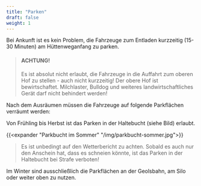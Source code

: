 ```yaml
---
title: "Parken"
draft: false
weight: 1
---
```

Bei Ankunft ist es kein Problem, die Fahrzeuge zum Entladen kurzzeitig (15-30 Minuten) am Hüttenweganfang zu parken.

>#### ACHTUNG!
>
>Es ist absolut nicht erlaubt, die Fahrzeuge in die Auffahrt zum oberen Hof zu stellen - auch nicht kurzzeitig! Der obere Hof ist bewirtschaftet. Milchlaster, Bulldog und weiteres landwirtschaftliches Gerät darf nicht behindert werden!

Nach dem Ausräumen müssen die Fahrzeuge auf folgende Parkflächen verräumt werden:

Von Frühling bis Herbst ist das Parken in der Haltebucht (siehe Bild) erlaubt.

{{<expander "Parkbucht im Sommer" "/img/parkbucht-sommer.jpg">}}


>Es ist unbedingt auf den Wetterbericht zu achten. Sobald es auch nur den Anschein hat, dass es schneien könnte, ist das Parken in der Haltebucht bei Strafe verboten!

Im Winter sind ausschließlich die Parkflächen an der Geolsbahn, am Silo oder weiter oben zu nutzen.
